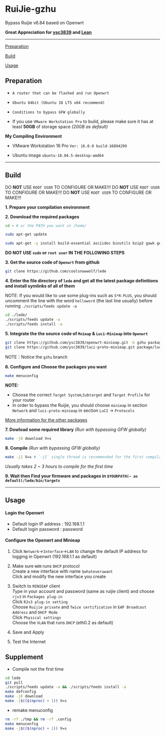 # RuiJie-gzhu
Bypass Ruijie v6.84 based on Openwrt

**Great Appreciation for [ysc3839](https://github.com/ysc3839/openwrt-minieap/tree/gzhu) and [Lean](https://github.com/coolsnowwolf/lede)**

***

[Preparation](#preparation)

[Build](#build)

[Usage](#usage)


## Preparation

+ `A router that can be flashed and run Openwrt`


+ `Ubuntu 64bit (Ubuntu 18 LTS x64 recommend)`


+ `Conditions to bypass GFW globally`


+ If you use `VMware Workstation Pro` to build, please make sure it has at least **50GB** of storage space *(20GB as default)*


**My Compiling Environment**
+ VMware Workstation 16 Pro 
`Ver: 16.0.0 build-16894299`

+ Ubuntu image
`ubuntu-18.04.5-desktop-amd64`

***
## Build

DO **NOT** USE `ROOT USER` TO CONFIGURE OR MAKE!!!
DO **NOT** USE `ROOT USER` TO CONFIGURE OR MAKE!!!
DO **NOT** USE `ROOT USER` TO CONFIGURE OR MAKE!!!

**1. Prepare your compilation environment**

**2. Download the required packages**
```bash
cd ~ # or the PATH you want in /home/

sudo apt-get update

sudo apt-get -y install build-essential asciidoc binutils bzip2 gawk gettext git libncurses5-dev libz-dev patch python3.5 python2.7 unzip zlib1g-dev lib32gcc1 libc6-dev-i386 subversion flex uglifyjs git-core gcc-multilib p7zip p7zip-full msmtp libssl-dev texinfo libglib2.0-dev xmlto qemu-utils upx libelf-dev autoconf automake libtool autopoint device-tree-compiler g++-multilib antlr3 gperf wget swig rsync
```

**DO NOT USE `sudo` or `root user` IN THE FOLLOWING STEPS**

**3. Get the source code of `Openwrt` from github**

```bash
git clone https://github.com/coolsnowwolf/lede
```


**4. Enter the file directory of `lede` and get all the latest package definitions and install symlinks of all of them**


NOTE: If you would like to use some plug-ins such as `S*R-PLUS`, you should uncomment the line with the word `helloword` (the last line usually) before running `./scripts/feeds update -a`

```bash
cd ./lede/
./scripts/feeds update -a
./scripts/feeds install -a
```


**5. Integrate the the source code of `Mnieap` & `Luci-Minieap` into `Openwrt`**

```bash
git clone https://github.com/ysc3839/openwrt-minieap.git -b gzhu package/minieap
git clone https://github.com/ysc3839/luci-proto-minieap.git package/luci-proto-minieap
```
NOTE：Notice the `gzhu` branch

**6. Configure and Choose the packages you want**

```bash
make menuconfig
```


**NOTE:** 
+ Choose the correct `Target System`,`Subtarget` and `Target Profile` for your router 
+ In order to bypass the Ruijie, you should choose `minieap` in section `Network` and `luci-proto-minieap` in section `LuCI` -> `Protocols`

[More information for the other packages](https://www.right.com.cn/forum/thread-344825-1-1.html)


**7. Dowload some required library**
*(Run with bypassing GFW globally)*

```bash
make -j8 download V=s
```


**8. Compile**
*(Run with bypassing GFW globally)*

```bash
make -j1 V=s # `-j1` single thread is recommended for the first compilation
```
*Usually takes 2 ~ 3 hours to compile for the first time*

**9. Wait then Find your firmware and packages in `$YOURPATH(~ as default)/lede/bin/targets`**

***

## Usage

#### Login the Openwrt

+ Default login IP address : 192.168.1.1
+ Default login password : password

#### Configure the Openwrt and Minieap

1. Click `Network`->`Interface`->`LAN` to change the default IP address for logging in Openwrt (192.168.1.1 as default)


2. Make sure `WAN` runs `DHCP` protocol    
Create a new interface with name `$whateveruwant`  
Click and modify the new interface you create  


3. Switch to `MINIEAP` client  
Type in your account and password (same as ruijie client) and choose `rjv3` in `Packages plug-in`  
Click `RJv3 plug-in setting`  
Choose `Ruijie private` and `Twice certification` in `EAP Broadcast Address` and `DHCP Mode`  
Click `Physical settings`  
Choose the `VLAN` that runs `DHCP` (eth0.2 as default)  


4. Save and Apply


5. Test the Internet


## Supplement


+ Compile not the first time

```bash
cd lede
git pull
./scripts/feeds update -a && ./scripts/feeds install -a
make defconfig
make -j8 download
make -j$(($(nproc) + 1)) V=s
```

+ remake menuconfig

```bash
rm -rf ./tmp && rm -rf .config
make menuconfig
make -j$(($(nproc) + 1)) V=s
```